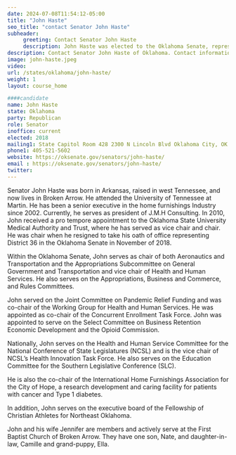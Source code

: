 ```yaml
---
date: 2024-07-08T11:54:12-05:00
title: "John Haste"
seo_title: "contact Senator John Haste"
subheader:
     greeting: Contact Senator John Haste
     description: John Haste was elected to the Oklahoma Senate, representing the 36th district. Since assuming office on November 16, 2018, he has been an active legislator, advocating for his constituents and working on various committees.
description: Contact Senator John Haste of Oklahoma. Contact information for John Haste includes email address, phone number, and mailing address.
image: john-haste.jpeg
video:
url: /states/oklahoma/john-haste/
weight: 1
layout: course_home

####candidate
name: John Haste
state: Oklahoma
party: Republican
role: Senator
inoffice: current
elected: 2018
mailing1: State Capitol Room 428 2300 N Lincoln Blvd Oklahoma City, OK 73105
phone1: 405-521-5602
website: https://oksenate.gov/senators/john-haste/
email : https://oksenate.gov/senators/john-haste/
twitter:
---
```

Senator John Haste was born in Arkansas, raised in west Tennessee, and now lives in Broken Arrow. He attended the University of Tennessee at Martin. He has been a senior executive in the home furnishings Industry since 2002.  Currently, he serves as president of J.M.H Consulting. In 2010, John received a pro tempore appointment to the Oklahoma State University Medical Authority and Trust, where he has served as vice chair and chair. He was chair when he resigned to take his oath of office representing District 36 in the Oklahoma Senate in November of 2018.

Within the Oklahoma Senate, John serves as chair of both Aeronautics and Transportation and the Appropriations Subcommittee on General Government and Transportation and vice chair of Health and Human Services. He also serves on the Appropriations, Business and Commerce, and Rules Committees.

John served on the Joint Committee on Pandemic Relief Funding and was co-chair of the Working Group for Health and Human Services. He was appointed as co-chair of the Concurrent Enrollment Task Force. John was appointed to serve on the Select Committee on Business Retention Economic Development and the Opioid Commission.

Nationally, John serves on the Health and Human Service Committee for the National Conference of State Legislatures (NCSL) and is the vice chair of NCSL’s Health Innovation Task Force. He also serves on the Education Committee for the Southern Legislative Conference (SLC).

He is also the co-chair of the International Home Furnishings Association for the City of Hope, a research development and caring facility for patients with cancer and Type 1 diabetes.

In addition, John serves on the executive board of the Fellowship of Christian Athletes for Northeast Oklahoma.

John and his wife Jennifer are members and actively serve at the First Baptist Church of Broken Arrow. They have one son, Nate, and daughter-in-law, Camille and grand-puppy, Ella.
